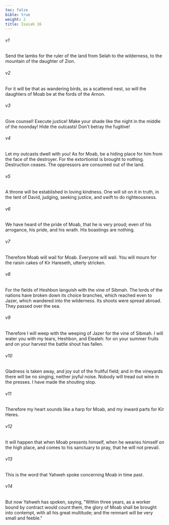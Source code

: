 ```yaml
---
toc: false
bible: true
weight: 2
title: Isaiah 16
---
```




###### v1 
Send the lambs for the ruler of the land from Selah to the wilderness, to the mountain of the daughter of Zion. 

###### v2 
For it will be that as wandering birds, as a scattered nest, so will the daughters of Moab be at the fords of the Arnon. 

###### v3 
Give counsel! Execute justice! Make your shade like the night in the middle of the noonday! Hide the outcasts! Don't betray the fugitive! 

###### v4 
Let my outcasts dwell with you! As for Moab, be a hiding place for him from the face of the destroyer. For the extortionist is brought to nothing. Destruction ceases. The oppressors are consumed out of the land. 

###### v5 
A throne will be established in loving kindness. One will sit on it in truth, in the tent of David, judging, seeking justice, and swift to do righteousness. 

###### v6 
We have heard of the pride of Moab, that he is very proud; even of his arrogance, his pride, and his wrath. His boastings are nothing. 

###### v7 
Therefore Moab will wail for Moab. Everyone will wail. You will mourn for the raisin cakes of Kir Hareseth, utterly stricken. 

###### v8 
For the fields of Heshbon languish with the vine of Sibmah. The lords of the nations have broken down its choice branches, which reached even to Jazer, which wandered into the wilderness. Its shoots were spread abroad. They passed over the sea. 

###### v9 
Therefore I will weep with the weeping of Jazer for the vine of Sibmah. I will water you with my tears, Heshbon, and Elealeh: for on your summer fruits and on your harvest the battle shout has fallen. 

###### v10 
Gladness is taken away, and joy out of the fruitful field; and in the vineyards there will be no singing, neither joyful noise. Nobody will tread out wine in the presses. I have made the shouting stop. 

###### v11 
Therefore my heart sounds like a harp for Moab, and my inward parts for Kir Heres. 

###### v12 
It will happen that when Moab presents himself, when he wearies himself on the high place, and comes to his sanctuary to pray, that he will not prevail. 

###### v13 
This is the word that Yahweh spoke concerning Moab in time past. 

###### v14 
But now Yahweh has spoken, saying, "Within three years, as a worker bound by contract would count them, the glory of Moab shall be brought into contempt, with all his great multitude; and the remnant will be very small and feeble."
